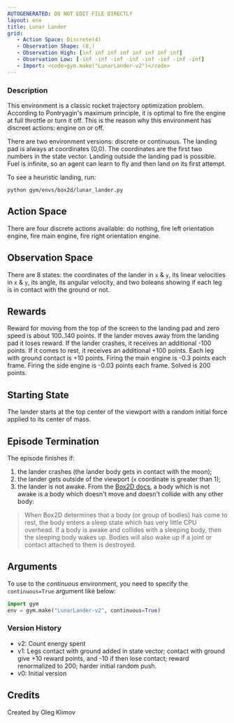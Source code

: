 ```yaml
---
AUTOGENERATED: DO NOT EDIT FILE DIRECTLY
layout: env
title: Lunar Lander
grid:
   - Action Space: Discrete(4)
   - Observation Shape: (8,)
   - Observation High: [inf inf inf inf inf inf inf inf]
   - Observation Low: [-inf -inf -inf -inf -inf -inf -inf -inf]
   - Import: <code>gym.make("LunarLander-v2")</code>
---
```

### Description
This environment is a classic rocket trajectory optimization problem.
According to Pontryagin's maximum principle, it is optimal to fire the
engine at full throttle or turn it off. This is the reason why this
environment has discreet actions: engine on or off.

There are two environment versions: discrete or continuous.
The landing pad is always at coordinates (0,0). The coordinates are the
first two numbers in the state vector.
Landing outside the landing pad is possible. Fuel is infinite, so an agent
can learn to fly and then land on its first attempt.

To see a heuristic landing, run:
```
python gym/envs/box2d/lunar_lander.py
```
<!-- To play yourself, run: -->
<!-- python examples/agents/keyboard_agent.py LunarLander-v2 -->

## Action Space
There are four discrete actions available: do nothing, fire left
orientation engine, fire main engine, fire right orientation engine.

## Observation Space
There are 8 states: the coordinates of the lander in `x` & `y`, its linear
velocities in `x` & `y`, its angle, its angular velocity, and two boleans
showing if each leg is in contact with the ground or not.

## Rewards
Reward for moving from the top of the screen to the landing pad and zero
speed is about 100..140 points.
If the lander moves away from the landing pad it loses reward.
If the lander crashes, it receives an additional -100 points. If it comes
to rest, it receives an additional +100 points. Each leg with ground
contact is +10 points.
Firing the main engine is -0.3 points each frame. Firing the side engine
is -0.03 points each frame. Solved is 200 points.

## Starting State
The lander starts at the top center of the viewport with a random initial
force applied to its center of mass.

## Episode Termination
The episode finishes if:
1) the lander crashes (the lander body gets in contact with the moon);
2) the lander gets outside of the viewport (`x` coordinate is greater than 1);
3) the lander is not awake. From the [Box2D docs](https://box2d.org/documentation/md__d_1__git_hub_box2d_docs_dynamics.html#autotoc_md61),
    a body which is not awake is a body which doesn't move and doesn't
    collide with any other body:
> When Box2D determines that a body (or group of bodies) has come to rest,
> the body enters a sleep state which has very little CPU overhead. If a
> body is awake and collides with a sleeping body, then the sleeping body
> wakes up. Bodies will also wake up if a joint or contact attached to
> them is destroyed.

## Arguments
To use to the _continuous_ environment, you need to specify the
`continuous=True` argument like below:
```python
import gym
env = gym.make("LunarLander-v2", continuous=True)
```

### Version History
- v2: Count energy spent
- v1: Legs contact with ground added in state vector; contact with ground
    give +10 reward points, and -10 if then lose contact; reward
    renormalized to 200; harder initial random push.
- v0: Initial version

<!-- ### References -->

## Credits
Created by Oleg Klimov